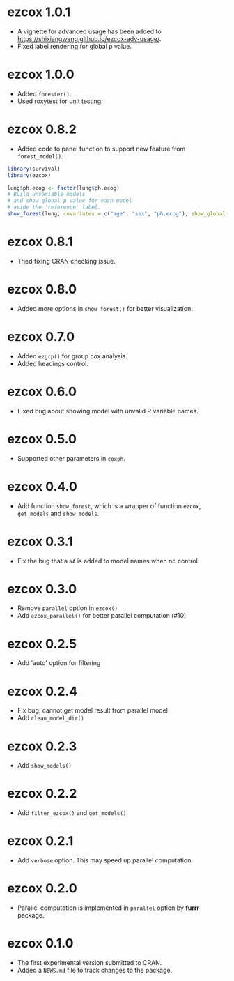 # ezcox 1.0.1

* A vignette for advanced usage has been added to <https://shixiangwang.github.io/ezcox-adv-usage/>.
* Fixed label rendering for global p value.

# ezcox 1.0.0

* Added `forester()`.
* Used roxytest for unit testing.

# ezcox 0.8.2

* Added code to panel function to support new feature from `forest_model()`.

```r
library(survival)
library(ezcox)

lung$ph.ecog <- factor(lung$ph.ecog)
# Build unvariable models
# and show global p value for each model
# aside the 'reference' label.
show_forest(lung, covariates = c("age", "sex", "ph.ecog"), show_global_p = "aside")
```

# ezcox 0.8.1

* Tried fixing CRAN checking issue.

# ezcox 0.8.0

* Added more options in `show_forest()` for better visualization.

# ezcox 0.7.0

* Added `ezgrp()` for group cox analysis.
* Added headings control.

# ezcox 0.6.0

* Fixed bug about showing model with unvalid R variable names.

# ezcox 0.5.0

* Supported other parameters in `coxph`.


# ezcox 0.4.0

* Add function `show_forest`, which is a wrapper of
function `ezcox`, `get_models` and `show_models`.

# ezcox 0.3.1

* Fix the bug that a `NA` is added to model names when no control

# ezcox 0.3.0

* Remove `parallel` option in `ezcox()`
* Add `ezcox_parallel()` for better parallel computation (#10)

# ezcox 0.2.5

* Add 'auto' option for filtering

# ezcox 0.2.4

* Fix bug: cannot get model result from parallel model
* Add `clean_model_dir()`

# ezcox 0.2.3

* Add `show_models()`

# ezcox 0.2.2

* Add `filter_ezcox()` and `get_models()`

# ezcox 0.2.1

* Add `verbose` option. This may speed up parallel computation.

# ezcox 0.2.0

* Parallel computation is implemented in `parallel` option by **furrr** package.

# ezcox 0.1.0

* The first experimental version submitted to CRAN.
* Added a `NEWS.md` file to track changes to the package.
